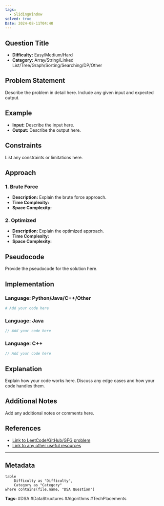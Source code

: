 ```yaml
---
tags:
  - SlidingWindow
solved: true
Date: 2024-08-11T04:40
---
```



## Question Title
- **Difficulty:** Easy/Medium/Hard
- **Category:** Array/String/Linked List/Tree/Graph/Sorting/Searching/DP/Other

## Problem Statement
Describe the problem in detail here. Include any given input and expected output.

## Example
- **Input:** Describe the input here.
- **Output:** Describe the output here.

## Constraints
List any constraints or limitations here.

## Approach
### 1. Brute Force
- **Description:** Explain the brute force approach.
- **Time Complexity:** 
- **Space Complexity:** 

### 2. Optimized
- **Description:** Explain the optimized approach.
- **Time Complexity:** 
- **Space Complexity:** 

## Pseudocode
Provide the pseudocode for the solution here.

## Implementation
### Language: Python/Java/C++/Other
```python
# Add your code here
```

### Language: Java
```java
// Add your code here
```

### Language: C++
```cpp
// Add your code here
```

## Explanation
Explain how your code works here. Discuss any edge cases and how your code handles them.

## Additional Notes
Add any additional notes or comments here.

## References
- [Link to LeetCode/GitHub/GFG problem](#)
- [Link to any other useful resources](#)

---

## Metadata
```dataview
table
    Difficulty as "Difficulty",
    Category as "Category"
where contains(file.name, "DSA Question")
```

**Tags:** #DSA #DataStructures #Algorithms #TechPlacements